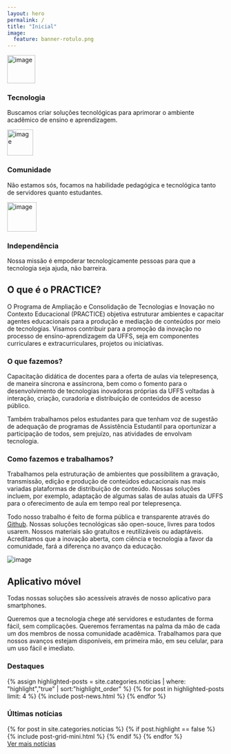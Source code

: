 ```yaml
---
layout: hero
permalink: /
title: "Inicial"
image:
  feature: banner-rotulo.png
---
```


<section class="fdb-block" data-block-type="features" data-id="3" >
  <div class="container">
      <div class="row text-center justify-content-center mt-5">
          <div class="col-12 col-sm-4 col-xl-3 m-md-auto">
              <img alt="image" class="fdb-icon pb-4" width="65"
                  src="/images/icons/brain.png">
              <h3><strong>Tecnologia</strong></h3>
              <p>Buscamos criar soluções tecnológicas para aprimorar o ambiente acadêmico de ensino e aprendizagem.</p>
          </div>
          <div class="col-12 col-sm-4 col-xl-3 m-auto pt-4 pt-sm-0">
              <img alt="image" class="fdb-icon pb-4" width="60"
                  src="/images/icons/group.png">
              <h3><strong>Comunidade</strong></h3>
              <p>Não estamos sós, focamos na habilidade pedagógica e tecnológica tanto de servidores quanto estudantes.</p>
          </div>
          <div class="col-12 col-sm-4 col-xl-3 m-auto pt-4 pt-sm-0">
              <img alt="image" class="fdb-icon pb-4" width="68"
                  src="/images/icons/fist.png">
              <h3><strong>Independência</strong></h3>
              <p>Nossa missão é empoderar tecnologicamente pessoas para que a tecnologia seja ajuda, não barreira.</p>
          </div>
      </div>
  </div>
</section>
<section class="fdb-block" data-block-type="contents" data-id="4" >
  <div class="container">
      <div class="row">
          <div class="col text-left">
              <h2>O que é o PRACTICE?</h2>
              <p>O Programa de Ampliação e Consolidação de Tecnologias e Inovação no Contexto Educacional (PRACTICE) objetiva estruturar ambientes e capacitar agentes educacionais para a produção e mediação de conteúdos por meio de tecnologias. Visamos contribuir para a promoção da inovação no processo de ensino-aprendizagem da UFFS, seja em componentes curriculares e extracurriculares, projetos ou iniciativas.</p>
              <h3>O que fazemos?</h3>
              <p>Capacitação didática de docentes para a oferta de aulas via telepresença, de maneira síncrona e assíncrona, bem como o fomento para o desenvolvimento de tecnologias inovadoras próprias da UFFS voltadas à interação, criação, curadoria e distribuição de conteúdos de acesso público.</p>
              <p>Também trabalhamos pelos estudantes para que tenham voz de sugestão de adequação de programas de Assistência Estudantil para oportunizar a participação de todos, sem prejuízo, nas atividades de envolvam tecnologia.</p>
              <h3>Como fazemos e trabalhamos?</h3>
              <p>Trabalhamos pela estruturação de ambientes que possibilitem a gravação, transmissão, edição e produção de conteúdos educacionais nas mais variadas plataformas de distribuição de conteúdo. Nossas soluções incluem, por exemplo, adaptação de algumas salas de aulas atuais da UFFS para o oferecimento de aula em tempo real por telepresença.</p>
              <p>Todo nosso trabalho é feito de forma pública e transparente através do <a href="https://github.com/practice-uffs" target="_blank">Github</a>. Nossas soluções tecnológicas são open-souce, livres para todos usarem. Nossos materiais são gratuítos e reutilizáveis ou adaptáveis. Acreditamos que a inovação aberta, com ciência e tecnologia a favor da comunidade, fará a diferença no avanço da educação.</p>
          </div>
      </div>
  </div>
</section>
<section class="fdb-block">
  <div class="container">
    <div class="row align-items-center">
      <div class="col-10 col-sm-6 col-md-5 col-lg-4 m-auto pb-5 pb-md-0">
        <img alt="image" class="img-fluid rounded-0" src="https://cdn.jsdelivr.net/gh/froala/design-blocks@master/dist/imgs/draws/iphone-hand.svg">
      </div>
      <div class="col-12 ml-md-auto col-md-7 col-lg-6 pb-5 pb-md-0">
        <h2>Aplicativo móvel</h2>
        <p class="lead">Todas nossas soluções são acessíveis através de nosso aplicativo para smartphones.</p>
        <p>Queremos que a tecnologia chege até servidores e estudantes de forma fácil, sem complicações. Queremos ferramentas na palma da mão de cada um dos membros de nossa comunidade acadêmica. Trabalhamos para que nossos avanços estejam disponíveis, em primeira mão, em seu celular, para um uso fácil e imediato.</p>
      </div>
    </div>
  </div>
</section>

<section>
  <div class="card breath-top">
    <div class="card-header">
      <h3>Destaques</h3>
    </div>
    <div class="card-body">
      <div class="row justify-content-center">
        <div class="col-12">
          <div class="tiles">
            {% assign highlighted-posts = site.categories.noticias | where: "highlight","true" | sort:"highlight_order" %}
            {% for post in highlighted-posts limit: 4 %}
              {% include post-news.html %}
            {% endfor %}
          </div><!-- /.tiles -->
        </div>
      </div>
    </div>
  </div>
</section>

<section>
  <div class="card breath-top">
    <div class="card-header">
      <h3>Últimas notícias</h3>
    </div>
    <div class="card-body">
      <div class="row">
        <div class="col-12 text-left">
          {% for post in site.categories.noticias %}
            {% if post.highlight == false %}
              {% include post-grid-mini.html %}
            {% endif %}
          {% endfor %}
        </div>
      </div>
      <div class="row">
        <div class="col-12 text-right">
          <a href="/noticias">Ver mais notícias</a>
        </div>
      </div>
    </div>
  </div>
</section>

